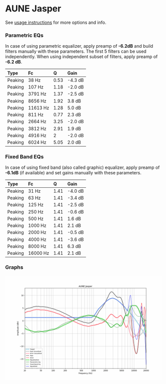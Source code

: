 # AUNE Jasper
See [usage instructions](https://github.com/jaakkopasanen/AutoEq#usage) for more options and info.

### Parametric EQs
In case of using parametric equalizer, apply preamp of **-6.2dB** and build filters manually
with these parameters. The first 5 filters can be used independently.
When using independent subset of filters, apply preamp of **-6.2 dB**.

| Type    | Fc       |    Q | Gain    |
|:--------|:---------|:-----|:--------|
| Peaking | 38 Hz    | 0.53 | -4.3 dB |
| Peaking | 107 Hz   | 1.18 | -2.0 dB |
| Peaking | 3791 Hz  | 1.37 | -2.5 dB |
| Peaking | 8656 Hz  | 1.92 | 3.8 dB  |
| Peaking | 11613 Hz | 1.28 | 5.0 dB  |
| Peaking | 811 Hz   | 0.77 | 2.3 dB  |
| Peaking | 2664 Hz  | 3.25 | -2.0 dB |
| Peaking | 3812 Hz  | 2.91 | 1.9 dB  |
| Peaking | 4916 Hz  | 2    | -2.0 dB |
| Peaking | 6024 Hz  | 5.05 | 2.0 dB  |

### Fixed Band EQs
In case of using fixed band (also called graphic) equalizer, apply preamp of **-6.1dB**
(if available) and set gains manually with these parameters.

| Type    | Fc       |    Q | Gain    |
|:--------|:---------|:-----|:--------|
| Peaking | 31 Hz    | 1.41 | -4.0 dB |
| Peaking | 63 Hz    | 1.41 | -3.4 dB |
| Peaking | 125 Hz   | 1.41 | -2.5 dB |
| Peaking | 250 Hz   | 1.41 | -0.6 dB |
| Peaking | 500 Hz   | 1.41 | 1.6 dB  |
| Peaking | 1000 Hz  | 1.41 | 2.1 dB  |
| Peaking | 2000 Hz  | 1.41 | -0.5 dB |
| Peaking | 4000 Hz  | 1.41 | -3.6 dB |
| Peaking | 8000 Hz  | 1.41 | 6.3 dB  |
| Peaking | 16000 Hz | 1.41 | 2.1 dB  |

### Graphs
![](./AUNE%20Jasper.png)